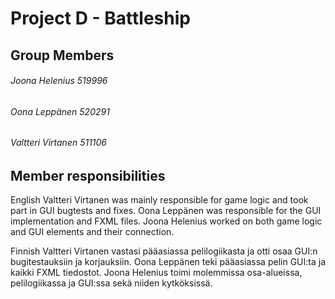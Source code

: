 # Project D - Battleship

## **Group Members**
###### Joona Helenius    519996
###### Oona Leppänen     520291
###### Valtteri Virtanen 511106

## **Member responsibilities**

English
Valtteri Virtanen was mainly responsible for game logic and took part in GUI bugtests and fixes. Oona Leppänen was responsible for the GUI implementation and FXML files. Joona Helenius worked on both game logic and GUI elements and their connection.

Finnish
Valtteri Virtanen vastasi pääasiassa pelilogiikasta ja otti osaa GUI:n bugitestauksiin ja korjauksiin. Oona Leppänen teki pääasiassa pelin GUI:ta ja kaikki FXML tiedostot. Joona Helenius toimi molemmissa osa-alueissa, pelilogiikassa ja GUI:ssa sekä niiden kytköksissä.
